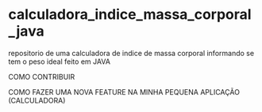 # calculadora_indice_massa_corporal_java
repositorio de uma calculadora de indice de massa corporal informando se tem o peso ideal feito em JAVA

COMO CONTRIBUIR




COMO FAZER UMA NOVA FEATURE NA MINHA PEQUENA APLICAÇÃO (CALCULADORA)

